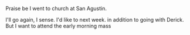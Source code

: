 
Praise be I went to church at San Agustin. 

I'll go again, I sense. I'd like to next week. in addition to going with Derick. But I want to attend the early morning mass 